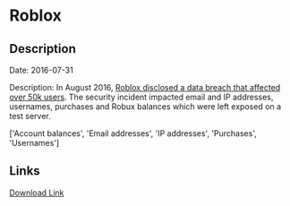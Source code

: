 # Roblox

## Description

Date: 2016-07-31

Description:
In August 2016, <a href="https://roblox.fandom.com/wiki/2016_Roblox_security_breach" target="_blank" rel="noopener">Roblox disclosed a data breach that affected over 50k users</a>. The security incident impacted email and IP addresses, usernames, purchases and Robux balances which were left exposed on a test server.


['Account balances', 'Email addresses', 'IP addresses', 'Purchases', 'Usernames']

## Links

[Download Link](https://link-to.net/1229997/599.182806064723/dynamic/?r=aHR0cHM6Ly93d3cubWVkaWFmaXJlLmNvbS92aWV3L3V0VmhEQVBZdkU1RFB2QS9yb2Jsb3guY29tL2ZpbGU=)
